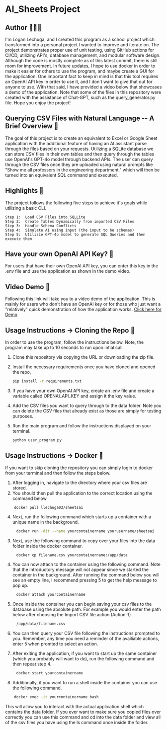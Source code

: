 # AI_Sheets Project

## Author 👨🏽‍💻
<p>I'm Logan Lechuga, and I created this program as a school project which transformed into a personal project I wanted to improve and iterate on. The project demonstrates proper use of unit testing, using GitHub actions for CI/CD, utilizing API's, database management, and modular software design. Although the code is mostly complete as of this latest commit, there is still room for improvement. In future updates, I hope to use docker in order to make it easier for others to use the program, and maybe create a GUI for the application. One important fact to keep in mind is that this tool requires an OpenAI API key in order to use it, and I don't want to give that out for anyone to use. With that said, I have provided a video below that showcases a demo of the application. Note that some of the files in this repository were created with the assistance of Chat-GPT, such as the query_generator.py file. Hope you enjoy the project!</p>

## Querying CSV Files with Natural Language -- A Brief Overview 📑
<p>The goal of this project is to create an equivalent to Excel or Google Sheet application with the additional feature of having an AI assistant parse through the files based on your requests.  Utilizing a SQLite database we can store CSV files in their own tables and then query through the tables use OpenAI's GPT-4o model through backend APIs. The user can query through the CSV files once they are uploaded using natural prompts like "Show me all professors in the engineering department." which will then be turned into an equivalent SQL command and executed.</p>

## Highlights 🌟
The project follows the following five steps to achieve it's goals while utilizing a basic CLI. 

    Step 1:  Load CSV Files into SQLLite
    Step 2:  Create Tables Dynamically from imported CSV Files
    Step 3:  Handle Schema Conflicts 
    Step 4:  Simulate AI using input (the input to be schemas)
    Step 5:  Utilizie GPT-4o model to generate SQL Queries and then execute them

## Have your own OpenAI API Key? 🔑
<p>For users that have their own OpenAI API key, you can enter this key in the .env file and use the application as shown in the demo video.</p>

## Video Demo 🎥
<p>Following this link will take you to a video demo of the application. This is mainly for users who don't have an OpenAI key or for those who just want a "relatively" quick demonstration of how the application works. <a href="https://youtu.be/9PxT78pqYMk" alt="Demo of application">Click here for Demo</a></p>

## Usage Instructions -> Cloning the Repo 👾
In order to use the program, follow the instructions below. Note, the program may take up to 10 seconds to run upon intial call.

 1. Clone this repository via copying the URL or downloading the zip file.
 2. Install the necessary requirements once you have cloned and opened the repo,
    
     ``` bash
     pip install -r requirements.txt
     ```

3. If you have your own OpenAI API key, create an .env file and create a variable called OPENAI_API_KEY and assign it the key value.
4. Add the CSV files you want to query through to the data folder. Note you can delete the CSV files that already exist as those are simply for testing purposes.

5. Run the main program and follow the instructions displayed on your terminal.
   
   ``` bash
   python user_program.py
   ```
    
## Usage Instructions -> Docker 🐳
If you want to skip cloning the repository you can simply login to docker from your terminal and then follow the steps below.
 1. After logging in, navigate to the directory where your csv files are stored.
 2. You should then pull the application to the correct location using the command below
```
    docker pull llechuga03/sheetsai
```
 4. Next, run the following command which starts up a container with a unique name in the background.
``` bash
     docker run -dit --name yourcontainername yourusername/sheetsai
```
 3. Next, use the following command to copy over your files into the data folder inside the docker container.
``` bash
     docker cp filename.csv yourcontainername:/app/data
``` 
 4. You can now attach to the container using the following command. Note that the introductory message will not appear since we started the container in the background. After running the command below you will see an empty line, I recommend pressing 5 to get the help message to pop up.
``` bash
     docker attach yourcontainername
``` 
 5. Once inside the container you can begin saving your csv files to the database using the absolute path. For example you would enter the path below after choosing the Import CSV file action (Action-1)
``` bash
     /app/data/filename.csv
```
 6. You can then query your CSV file following the instructions prompted to you. Remember, any time 
 you need a reminder of the availiable actions, enter 5 when promted to select an action.

 7. After exiting the application, if you want to start up the same container (which you probably will want to do), run the following command and then repeat step 4.
``` bash
     docker start yourcontainername
```
 8. Additionally, if you want to run a shell inside the container you can use the following command.
``` bash
    docker exec -it yourcontainername bash
```
This will allow you to interact with the actual application shell which contains the data folder.
If you ever want to make sure you copied files over correctly you can use this command and cd into the data folder and view all of the csv files you have using the ls command once inside the folder. 
